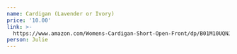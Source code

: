 ```yaml
---
name: Cardigan (Lavender or Ivory)
price: '10.00'
link: >-
  https://www.amazon.com/Womens-Cardigan-Short-Open-Front/dp/B01M10UQNJ/ref=lp_15275429011_1_6?srs=15275429011&ie=UTF8&qid=1574170521&sr=8-6
person: Julie
---
```


